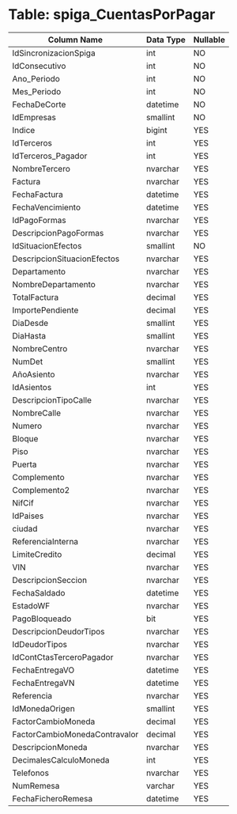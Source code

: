 # Table: spiga_CuentasPorPagar

| Column Name | Data Type | Nullable |
|-------------|-----------|----------|
| IdSincronizacionSpiga | int | NO |
| IdConsecutivo | int | NO |
| Ano_Periodo | int | NO |
| Mes_Periodo | int | NO |
| FechaDeCorte | datetime | NO |
| IdEmpresas | smallint | NO |
| Indice | bigint | YES |
| IdTerceros | int | YES |
| IdTerceros_Pagador | int | YES |
| NombreTercero | nvarchar | YES |
| Factura | nvarchar | YES |
| FechaFactura | datetime | YES |
| FechaVencimiento | datetime | YES |
| IdPagoFormas | nvarchar | YES |
| DescripcionPagoFormas | nvarchar | YES |
| IdSituacionEfectos | smallint | NO |
| DescripcionSituacionEfectos | nvarchar | YES |
| Departamento | nvarchar | YES |
| NombreDepartamento | nvarchar | YES |
| TotalFactura | decimal | YES |
| ImportePendiente | decimal | YES |
| DiaDesde | smallint | YES |
| DiaHasta | smallint | YES |
| NombreCentro | nvarchar | YES |
| NumDet | smallint | YES |
| AñoAsiento | nvarchar | YES |
| IdAsientos | int | YES |
| DescripcionTipoCalle | nvarchar | YES |
| NombreCalle | nvarchar | YES |
| Numero | nvarchar | YES |
| Bloque | nvarchar | YES |
| Piso | nvarchar | YES |
| Puerta | nvarchar | YES |
| Complemento | nvarchar | YES |
| Complemento2 | nvarchar | YES |
| NifCif | nvarchar | YES |
| IdPaises | nvarchar | YES |
| ciudad | nvarchar | YES |
| ReferenciaInterna | nvarchar | YES |
| LimiteCredito | decimal | YES |
| VIN | nvarchar | YES |
| DescripcionSeccion | nvarchar | YES |
| FechaSaldado | datetime | YES |
| EstadoWF | nvarchar | YES |
| PagoBloqueado | bit | YES |
| DescripcionDeudorTipos | nvarchar | YES |
| IdDeudorTipos | nvarchar | YES |
| IdContCtasTerceroPagador | nvarchar | YES |
| FechaEntregaVO | datetime | YES |
| FechaEntregaVN | datetime | YES |
| Referencia | nvarchar | YES |
| IdMonedaOrigen | smallint | YES |
| FactorCambioMoneda | decimal | YES |
| FactorCambioMonedaContravalor | decimal | YES |
| DescripcionMoneda | nvarchar | YES |
| DecimalesCalculoMoneda | int | YES |
| Telefonos | nvarchar | YES |
| NumRemesa | varchar | YES |
| FechaFicheroRemesa | datetime | YES |
